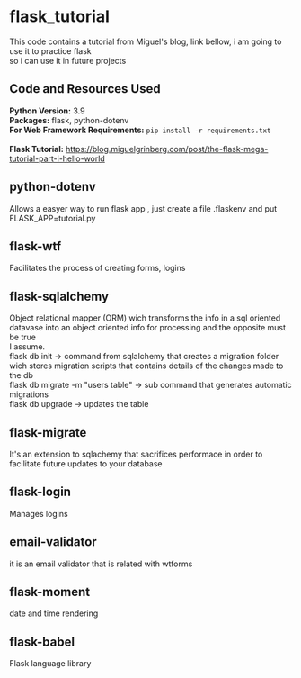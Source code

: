 # flask_tutorial
 This code contains a tutorial from Miguel's blog, link bellow, i am going to use it to practice flask <br>
 so i can use it in future projects <br>


## Code and Resources Used 
**Python Version:** 3.9  <br>
**Packages:** flask, python-dotenv <br>
**For Web Framework Requirements:**  ```pip install -r requirements.txt``` <br>  
**Flask Tutorial:** https://blog.miguelgrinberg.com/post/the-flask-mega-tutorial-part-i-hello-world <br>

## python-dotenv 
Allows a easyer way to run flask app , just create a file .flaskenv and put FLASK_APP=tutorial.py

## flask-wtf
Facilitates the process of creating forms, logins <br>

## flask-sqlalchemy
Object relational mapper (ORM) wich transforms the info in a sql oriented datavase into an object oriented info for processing and the opposite must be true<br>
I assume. <br>
flask db init -> command from sqlalchemy that creates a migration folder wich stores migration scripts that contains details of the changes made to the db <br>
flask db migrate -m "users table" -> sub command that generates automatic migrations <br>
flask db upgrade -> updates the table <br>

## flask-migrate
It's an extension to sqlachemy that sacrifices performace in order to facilitate future updates to your database

## flask-login
Manages logins

## email-validator
it is an email validator that is related with wtforms

## flask-moment
date and time rendering

## flask-babel
Flask language library
